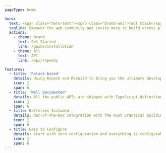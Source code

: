 ```yaml
---
pageType: home

hero:
  text: <span class="hero-text"><span class="brand-ani">Tool Stack</span><span class="normal"> and </span><span class="brand-ani">Framework</span><span class="normal"> for </span><span class="brand">Lynx</span></span>
  tagline: Empower the web community and invite more to build across platforms
  actions:
    - theme: brand
      text: Get Started
      link: /guide/installation
    - theme: alt
      text: API
      link: /api/rspeedy

features:
  - title: 'Rstack-based'
    details: Using Rspack and Rsbuild to bring you the ultimate development experience.
    icon: 🦀
    span: 6
  - title: 'Well Documented'
    details: All the public APIs are shipped with TypeScript definition and documentation.
    icon: 📄
    span: 6
  - title: Batteries Included
    details: Out-of-the-box integration with the most practical building features in the ecosystem.
    icon: 🦄
    span: 6
  - title: Easy to Configure
    details: Start with zero configuration and everything is configurable.
    icon: 🍭
    span: 6
---
```

